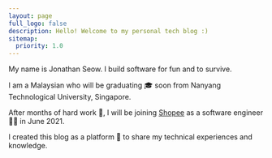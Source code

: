 ```yaml
---
layout: page
full_logo: false
description: Hello! Welcome to my personal tech blog :)
sitemap:
  priority: 1.0
---
```

<div id="intro">
  <p id="describe-text">
    My name is Jonathan Seow. I build software for fun and to survive.
  </p>
  <p>
    I am a Malaysian who will be graduating 🎓 soon from Nanyang Technological University, Singapore.
  </p>
  <p>
    After months of hard work 💫, I will be joining 
    <a href="https://careers.shopee.sg/" target="_blank">Shopee</a> as a software engineer 👨‍💻 in June 2021.
  </p>
  <p>
    I created this blog as a platform 📓 to share my technical experiences and knowledge. 
  </p>
</div>
